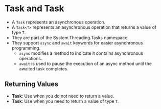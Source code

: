 # Task and Task<T>

- A `Task` represents an asynchronous operation.
- A `Task<T>` represents an asynchronous operation that returns a value of type `T`.
- They are part of the System.Threading.Tasks namespace.
- They support `async` and `await` keywords for easier asynchronous programming.
  - `async` modifies a method to indicate it contains asynchronous operations.
  - `await` is used to pause the execution of an async method until the awaited task completes.

## Returning Values

- **Task**: Use when you do not need to return a value.
- **Task<T>**: Use when you need to return a value of type `T`.

